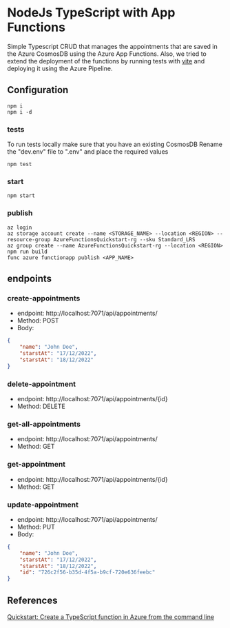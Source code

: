# NodeJs TypeScript with App Functions
Simple Typescript CRUD that manages the appointments that are saved in the Azure CosmosDB using the Azure App Functions. Also, we tried to extend the deployment of the functions by running tests with [vite](https://vitest.dev/) and deploying it using the Azure Pipeline.

## Configuration

```node
npm i
npm i -d
```

### tests
To run tests locally make sure that you have an existing CosmosDB
Rename the "dev.env" file to ".env" and place the required values
```node
npm test
```

### start
```node
npm start
```

### publish

```node
az login
az storage account create --name <STORAGE_NAME> --location <REGION> --resource-group AzureFunctionsQuickstart-rg --sku Standard_LRS
az group create --name AzureFunctionsQuickstart-rg --location <REGION>
npm run build
func azure functionapp publish <APP_NAME>
```

## endpoints

### create-appointments
- endpoint: http://localhost:7071/api/appointments/
- Method: POST
- Body:
```json
{
    "name": "John Doe",
    "starstAt": "17/12/2022",
    "starstAt": "18/12/2022"
}
```

### delete-appointment
- endpoint: http://localhost:7071/api/appointments/{id}
- Method: DELETE

### get-all-appointments
- endpoint: http://localhost:7071/api/appointments/
- Method: GET

### get-appointment
- endpoint: http://localhost:7071/api/appointments/{id}
- Method: GET

### update-appointment
- endpoint: http://localhost:7071/api/appointments/
- Method: PUT
- Body:
```json
{
    "name": "John Doe",
    "starstAt": "17/12/2022",
    "starstAt": "18/12/2022",
    "id": "726c2f56-b35d-4f5a-b9cf-720e636feebc"
}
```

## References
[Quickstart: Create a TypeScript function in Azure from the command line](https://learn.microsoft.com/en-us/azure/azure-functions/create-first-function-cli-typescript?tabs=azure-cli%2Cbrowser)